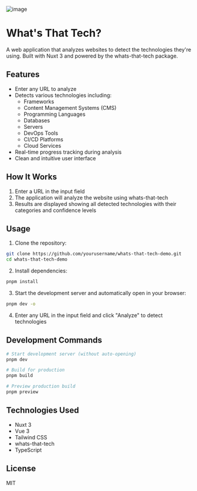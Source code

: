 ![image](https://github.com/user-attachments/assets/1b562f6b-1bd1-4e36-80fb-dd050914d367)


# What's That Tech?

A web application that analyzes websites to detect the technologies they're using. Built with Nuxt 3 and powered by the whats-that-tech package.

## Features

- Enter any URL to analyze
- Detects various technologies including:
  - Frameworks
  - Content Management Systems (CMS)
  - Programming Languages
  - Databases
  - Servers
  - DevOps Tools
  - CI/CD Platforms
  - Cloud Services
- Real-time progress tracking during analysis
- Clean and intuitive user interface

## How It Works

1. Enter a URL in the input field
2. The application will analyze the website using whats-that-tech
3. Results are displayed showing all detected technologies with their categories and confidence levels

## Usage

1. Clone the repository:
```bash
git clone https://github.com/yourusername/whats-that-tech-demo.git
cd whats-that-tech-demo
```

2. Install dependencies:
```bash
pnpm install
```

3. Start the development server and automatically open in your browser:
```bash
pnpm dev -o
```

4. Enter any URL in the input field and click "Analyze" to detect technologies

## Development Commands

```bash
# Start development server (without auto-opening)
pnpm dev

# Build for production
pnpm build

# Preview production build
pnpm preview
```

## Technologies Used

- Nuxt 3
- Vue 3
- Tailwind CSS
- whats-that-tech
- TypeScript

## License

MIT
